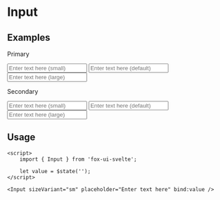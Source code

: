 <script>
	import { Subheading } from '$lib/components/base/heading';
	import { Input } from '$lib/components/base/input';
	import { Text } from '$lib/components/base/text';
</script>

# Input

## Examples

Primary

<div class="flex flex-col gap-4 w-fit">
	<Input sizeVariant="sm" placeholder="Enter text here (small)" />
	<Input placeholder="Enter text here (default)" />
	<Input sizeVariant="lg" placeholder="Enter text here (large)" />
</div>

Secondary

<div class="flex flex-col gap-4 w-fit">
	<Input variant="secondary" sizeVariant="sm" placeholder="Enter text here (small)" />
	<Input variant="secondary" placeholder="Enter text here (default)" />
	<Input variant="secondary" sizeVariant="lg" placeholder="Enter text here (large)" />
</div>

## Usage

```svelte
<script>
	import { Input } from 'fox-ui-svelte';

	let value = $state('');
</script>

<Input sizeVariant="sm" placeholder="Enter text here" bind:value />
```
